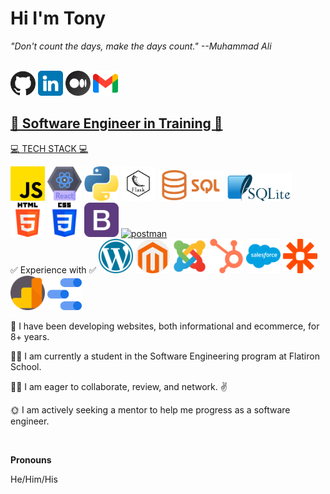 
# <h1>Hi I'm Tony</h1>
<p><i>"Don't count the days, make the days count." --Muhammad Ali</i></p>
<br />
<!-- GIT, LINKEDIN, MEDIUM, GMAIL ICONS -->
<a href="https://github.com/N2IT/" target="_blank" title="You are here!"><img src="./assets/github.png" width=40></a>
<a href="https://www.linkedin.com/in/tony-eder/" target="_blank" title="The professional profile"><img src="./assets/linkedin.png" width=40></a>
<a href="https://medium.com/@tonyeder11" target="_blank" title="Sometimes I blog"><img src="./assets/medium.png" width=40></a>
<a href="mailto:tonyeder11@gmail.com?subject=Hey I was looking at your github profile and [you take it from here]" target="_blank" title="Email me what is on your mind!"><img src="./assets/gmail.png" width=40>

<h2>💪 Software Engineer in Training 💪</h2>

<!-- TECH STACK -->
<!-- JAVASCRIPT, REACT, PYTHON, FLASK, ALEMBIC, FLASK-RESTFUL, SQL, SQLITE, LINUX, SQLALCHEMY, HTML5, CSS3, BOOTSTRAP -- ICONS-->
💻 TECH STACK 💻
<!-- <div style='display: inline-flex'> -->
<a href="https://www.javascript.com/" target="_blank"><img src="./assets/js.png" width=55></a>
<a href="https://react.dev/" target="_blank"><img src='./assets/react.png' width=55></a>
<a href="https://www.python.org/" target="_blank"><img src='./assets/python.png' width=55></a>
<a href="https://flask.palletsprojects.com/en/2.2.x/" target="_blank"><img src='./assets/flask.png' width=55></a>
<a href="https://www.w3schools.com/sql/sql_intro.asp" target="_blank"><img src='./assets/Sql_data_base_with_logo.png' width=105></a>
<a href="https://www.sqlite.org/" target="_blank"><img src='./assets/1000px-SQLite370.png' width=105></a>
<a href="https://developer.mozilla.org/en-US/docs/Web/HTML" target="_blank"><img src='./assets/html-5.png' width=55></a>
<a href="https://developer.mozilla.org/en-US/docs/Web/CSS" target="_blank"><img src='./assets/css-3.png' width=55></a>
<a href="https://getbootstrap.com/" target="_blank"><img src='./assets/bootstrap.png' width=55></a>
<a href="https://postman.com" target="_blank" rel="noreferrer"> <img src="https://www.vectorlogo.zone/logos/getpostman/getpostman-icon.svg" alt="postman" width="55" height="55"/> </a>
<br />
✅ Experience with ✅
<a href="https://wordpress.com/" target="_blank" title="Wordpress"><img src="./assets/wordpress.png" width=55></a>
<a href="https://business.adobe.com/products/magento/magento-commerce.html" title="Adobe Commerce" target="_blank"><img src="./assets/magento.png" width=55></a>
<a href="https://www.joomla.org/" target="_blank" title="Joomla"><img src="./assets/social.png" width=55></a>
<a href="https://www.hubspot.com" title="HubSpot" target="_blank"><img src="./assets/hubspot.png" width=55></a>
<a href="https://www.salesforce.com/" title="Salesforce" target="_blank"><img src="./assets/salesforce.png" width=55></a>
<a href="https://zapier.com/" title="Zapier" target="_blank"><img src="./assets/zapier-logo-png-transparent.png" width=55></a>
<a href="https://analytics.google.com" title="Google Analytics" target="_blank"><img src="./assets/google-analytics.png" width=55></a>
<a href="https://lookerstudio.google.com/u/0/navigation/reporting" title="Looker Studio" target="_blank"><img src="./assets/googleDataStudio.png" width=55></a>

<!-- personal notes about me: -->
<p>🌅 I have been developing websites, both informational and ecommerce, for 8+ years.</p>
<p>🧑‍🎓 I am currently a student in the Software Engineering program at Flatiron School.</p>
<p>🙋‍♂️ I am eager to collaborate, review, and network. ✌️ </p>
<p>🌞 I am actively seeking a mentor to help me progress as a software engineer.</p>
<br />
<!-- PROJECT DEMOS
LINKS TO TOP THREE OR FOUR -->
<p><b>Pronouns</b></p>
<p>He/Him/His</p>

<!-- <p><b>One more note...</b></p> -->
